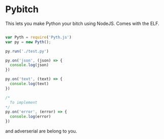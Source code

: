 # Pybitch
This  lets you make Python your bitch using NodeJS. Comes with the ELF.

```javascript

var Pyth = require('Pyth.js')
var py = new Pyth();

py.run('./test.py')

py.on('json', (json) => {
  console.log(json)
})

py.on('text', (text) => {
  console.log(text)
})

/*
  To implement
*/
py.on('error', (error) => {
  console.log(error)
})

```

and adverserial are belong to you.
